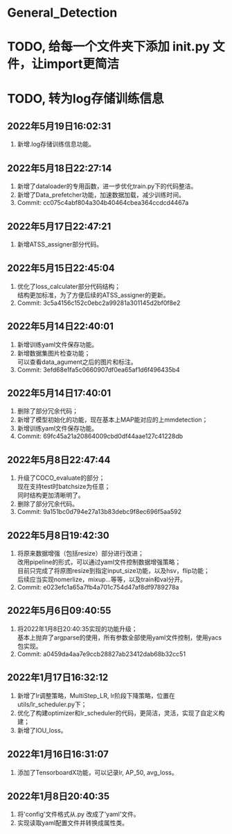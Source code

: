 # General_Detection
# TODO, 给每一个文件夹下添加 __init__.py 文件，让import更简洁
# TODO, 转为log存储训练信息

## 2022年5月19日16:02:31
1. 新增.log存储训练信息功能。

## 2022年5月18日22:27:14
1. 新增了dataloader的专用函数，进一步优化train.py下的代码整洁。
2. 新增了Data_prefetcher功能，加速数据加载，减少训练时间。
3. Commit: cc075c4abf804a304b40464cbea364ccdcd4467a

## 2022年5月17日22:47:21
1. 新增ATSS_assigner部分代码。

## 2022年5月15日22:45:04
1. 优化了loss_calculater部分代码结构；  
   结构更加标准，为了方便后续的ATSS_assigner的更新。
2. Commit: 3c5a4156c152c0ebc2a99281a301145d2bf0f8e2

## 2022年5月14日22:40:01
1. 新增训练yaml文件保存功能。
2. 新增数据集图片检查功能；  
   可以查看data_agument之后的图片和标注。
3. Commit: 3efd68e1fa5c0660907df0ea65af1d6f496435b4

## 2022年5月14日17:40:01
1. 删除了部分冗余代码；
2. 新增了模型初始化的功能，现在基本上MAP能对应的上mmdetection；
3. 新增训练yaml文件保存功能。
4. Commit: 69fc45a21a20864009cbd0df44aae127c41228db

## 2022年5月8日22:47:44
1. 升级了COCO_evaluate的部分；  
   现在支持test时batchsize为任意；  
   同时结构更加清晰明了。
2. 删除了部分冗余代码。
3. Commit: 9a151bc0d794e27a13b83debc9f8ec696f5aa592

## 2022年5月8日19:42:30
1. 将原来数据增强（包括resize）部分进行改进；  
   改用pipeline的形式，可以通过yaml文件控制数据增强策略；  
   目前只完成了将原图resize到指定input_size功能，以及hsv，flip功能；  
   后续应当实现nomerlize，mixup...等等，以及train和val分开。
2. Commit: e023efc1a65a7fb4a701c754d47af8df9789278a

## 2022年5月6日09:40:55
1. 将2022年1月8日20:40:35实现的功能升级；  
   基本上抛弃了argparse的使用，所有参数全部使用yaml文件控制，使用yacs包实现。  
2. Commit: a0459da4aa7e9ccb28827ab23412dab68b32cc51

## 2022年1月17日16:32:12
1. 新增了lr调整策略，MultiStep_LR, lr阶段下降策略，位置在utils/lr_scheduler.py下；
2. 优化了构建optimizer和lr_scheduler的代码，更简洁，灵活，实现了自定义构建；
3. 新增了IOU_loss。

## 2022年1月16日16:31:07
1. 添加了TensorboardX功能，可以记录lr, AP_50, avg_loss。

## 2022年1月8日20:40:35
1. 将'config'文件格式从.py 改成了'yaml'文件。
2. 实现读取yaml配置文件并转换成属性类。


